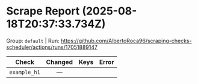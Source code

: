 # Scrape Report (2025-08-18T20:37:33.734Z)

Group: `default`  |  Run: https://github.com/AlbertoRoca96/scraping-checks-scheduler/actions/runs/17051889147

| Check | Changed | Keys | Error |
|---|:---:|:--|:--|
| `example_h1` | — |  |  |
